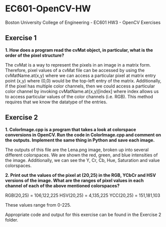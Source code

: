 # EC601-OpenCV-HW
Boston University College of Engineering - EC601 HW3 - OpenCV Exercises

## Exercise 1

**1. How does a program read the cvMat object, in particular, what is the order of the pixel structure?**

The cvMat is a way to represent the pixels in an image in a matrix form. Therefore, pixel values of a cvMat file can be accessed by using the cvMatName.at<datatype>(x,y) where we can access a particular pixel at matrix entry point (x,y) where (0,0) would be the top-left entry of the matrix. Additionally, if the pixel has multiple color channels, then we could access a particular color channel by invoking cvMatName.at<datatype>{x,y)[index] where index allows us to access particular values of the color channels (i.e. RGB). This method requires that we know the datatype of the entries.
  
## Exercise 2
  
  **1. ColorImage.cpp is a program that takes a look at colorspace conversions in OpenCV. Run the code in ColorImage.cpp and comment on the outputs. Implement the same thing in Python and save each image.**

The outputs of this file are the Lena.png image, broken up into several different colorspaces. We are shown the red, green, and blue intensities of the image. Additionally, we can see the Y, Cr, Cb, Hue, Saturation and value colorspaces.

**2. Print out the values of the pixel at (20,25) in the RGB, YCbCr and HSV versions of the image. What are the ranges of pixel values in each channel of each of the above mentioned colorspaces?**

RGB(20,25) = 106,122,225
HSV(20,25) = 4,135,225
YCC(20,25) = 151,181,103

These values range from 0-225. 


Appropriate code and output for this exercise can be found in the Exercise 2 folder.
